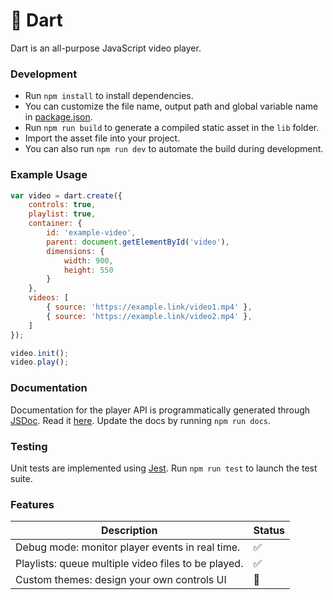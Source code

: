 # :dart: Dart

Dart is an all-purpose JavaScript video player.

### Development

- Run `npm install` to install dependencies.
- You can customize the file name, output path and global variable name in [package.json](package.json).
- Run `npm run build` to generate a compiled static asset in the `lib` folder.
- Import the asset file into your project.
- You can also run `npm run dev` to automate the build during development.

### Example Usage

```javascript
var video = dart.create({
	controls: true,
	playlist: true,
	container: {
		id: 'example-video',
		parent: document.getElementById('video'),
		dimensions: {
			width: 900,
			height: 550
		}
	},
	videos: [
		{ source: 'https://example.link/video1.mp4' },
		{ source: 'https://example.link/video2.mp4' },
	]
});

video.init();
video.play();
```

### Documentation

Documentation for the player API is programmatically generated through [JSDoc](http://usejsdoc.org/). Read it [here](docs/api.md). Update the docs by running `npm run docs`.

### Testing

Unit tests are implemented using [Jest](https://facebook.github.io/jest/). Run `npm run test` to launch the test suite.

### Features

|Description|Status|
|-----------|------|
|Debug mode: monitor player events in real time.|:white_check_mark:|
|Playlists: queue multiple video files to be played.|:white_check_mark:|
|Custom themes: design your own controls UI|:construction:|
